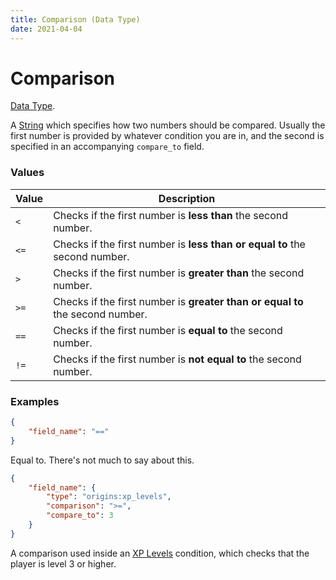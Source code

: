 ```yaml
---
title: Comparison (Data Type)
date: 2021-04-04
---
```

# Comparison

[Data Type](../data_types.md).

A [String](string.md) which specifies how two numbers should be compared. Usually the first number is provided by whatever condition you are in, and the second is specified in an accompanying `compare_to` field.

### Values

Value  | Description
-------|------
`<` | Checks if the first number is **less than** the second number.
`<=` | Checks if the first number is **less than or equal to** the second number.
`>` | Checks if the first number is **greater than** the second number.
`>=` | Checks if the first number is **greater than or equal to** the second number.
`==` | Checks if the first number is **equal to** the second number.
`!=` | Checks if the first number is **not equal to** the second number.

### Examples

```json
{
	"field_name": "=="
}
```
Equal to. There's not much to say about this.

```json
{
	"field_name": {
		"type": "origins:xp_levels",
		"comparison": ">=",
		"compare_to": 3
	}
}
```
A comparison used inside an [XP Levels](../entity_conditions/xp_levels.md) condition, which checks that the player is level 3 or higher.
